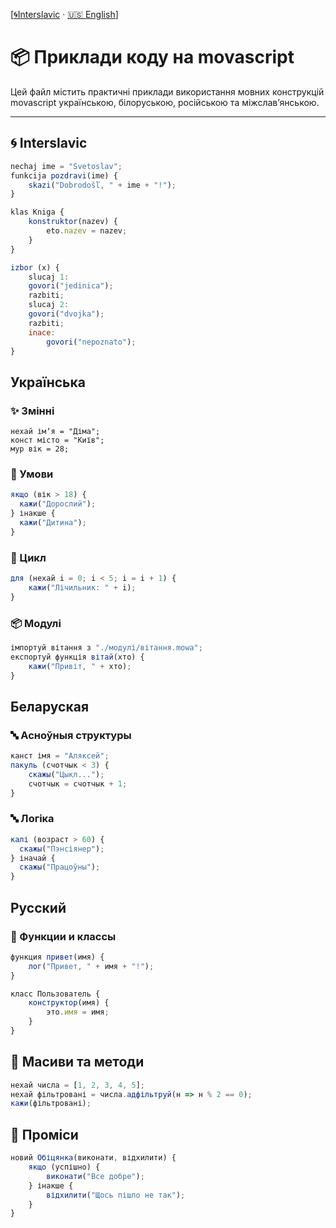 [[🌀Interslavic](../../06_examples.md) · [🇺🇸 English](../en/06_examples.md)]


# 📦 Приклади коду на movascript

Цей файл містить практичні приклади використання мовних конструкцій movascript українською, білоруською, російською та міжслав’янською.

---

## 🌀 Interslavic
```js
nechaj ime = "Svetoslav";
funkcija pozdravi(ime) {
	skazi("Dobrodošľ, " + ime + "!");
}

klas Kniga {
	konstruktor(nazev) {
		eto.nazev = nazev;
	}
}

izbor (x) {
    slucaj 1:
	govori("jedinica");
	razbiti;
	slucaj 2:
	govori("dvojka");
	razbiti;
	inace:
        govori("nepoznato");
}
```

## Українська

### ✨ Змінні

```mowa
нехай імʼя = "Діма";
конст місто = "Київ";
мур вік = 28;
```
### 🔄 Умови
```js
якщо (вік > 18) {
  кажи("Дорослий");
} інакше {
  кажи("Дитина");
}
```
### 🔁 Цикл
```js
для (нехай i = 0; i < 5; i = i + 1) {
	кажи("Лічильник: " + i);
}
```

### 📦 Модулі
```js
імпортуй вітання з "./модулі/вітання.mowa";
експортуй функція вітай(хто) {
	кажи("Привіт, " + хто);
}
```

## Беларуская

### 🔤 Асноўныя структуры
```js
канст імя = "Аляксей";
пакуль (счотчык < 3) {
	скажы("Цыкл...");
	счотчык = счотчык + 1;
}
```

### 🔤 Логіка
```js
калі (возраст > 60) {
  скажы("Пэнсіянер");
} іначай {
  скажы("Працоўны");
}
```

## Русский
### 🔧 Функции и классы
```js
функция привет(имя) {
	лог("Привет, " + имя + "!");
}

класс Пользователь {
	конструктор(имя) {
		это.имя = имя;
	}
}
```
## 🧮 Масиви та методи
```js
нехай числа = [1, 2, 3, 4, 5];
нехай фільтровані = числа.адфільтруй(н => н % 2 == 0);
кажи(фільтровані);
```
## 🔀 Проміси
```js
новий Обіцянка(виконати, відхилити) {
	якщо (успішно) {
		виконати("Все добре");
	} інакше {
		відхилити("Щось пішло не так");
	}
}
```
